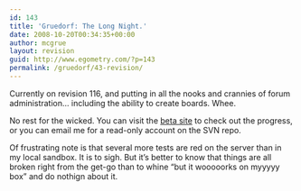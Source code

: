 ```yaml
---
id: 143
title: 'Gruedorf: The Long Night.'
date: 2008-10-20T00:34:35+00:00
author: mcgrue
layout: revision
guid: http://www.egometry.com/?p=143
permalink: /gruedorf/43-revision/
---
```

Currently on revision 116, and putting in all the nooks and crannies of forum administration&#8230; including the ability to create boards. Whee.

No rest for the wicked. You can visit the <a href=http://beta.verge-rpg.com>beta site</a> to check out the progress, or you can email me for a read-only account on the SVN repo.

Of frustrating note is that several more tests are red on the server than in my local sandbox. It is to sigh. But it&#8217;s better to know that things are all broken right from the get-go than to whine &#8220;but it wooooorks on myyyyy box&#8221; and do nothign about it.